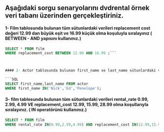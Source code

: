 ## Aşağıdaki sorgu senaryolarını dvdrental örnek veri tabanı üzerinden gerçekleştiriniz.<br />

#### 1- Film tablosunda bulunan tüm sütunlardaki verileri replacement cost değeri 12.99 dan büyük eşit ve 16.99 küçük olma koşuluyla sıralayınız ( BETWEEN - AND yapısını kullanınız.)<br />

```SQL
SELECT * FROM film 
WHERE replacement_cost BETWEEN 12.99 AND 16.99 ;```



#### 2- Actor tablosunda bulunan first_name ve last_name sütunlardaki verileri first_name 'Penelope' veya 'Nick' veya 'Ed' değerleri olması koşuluyla sıralayınız. ( IN operatörünü kullanınız.)<br />

```SQL
SELECT first_name,last_name FROM actor 
WHERE first_name IN('Nick','Ed','Penelope'); 
```



#### 3- film tablosunda bulunan tüm sütunlardaki verileri rental_rate 0.99, 2.99, 4.99 VE replacement_cost 12.99, 15.99, 28.99 olma koşullarıyla sıralayınız. ( IN operatörünü kullanınız.)<br />

```SQL
SELECT * FROM film 
WHERE rental_rate IN(0.99,2.99,4.99) AND replacement_cost IN(12.99,15.99,28.99
```




